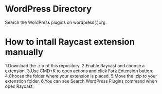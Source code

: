 # WordPress Directory

Search the WordPress plugins on wordpress(.)org.

# How to intall Raycast extension manually

1.Download the .zip of this repository.
2.Enable Raycast and choose a extension.
3.Use CMD+K to open actions and click Fork Extension button.
4.Choose the folder where your extension is placed.
5.Move the .zip to your extenstion folder.
6.You can see Search WordPress Plugins command when open Raycast.

